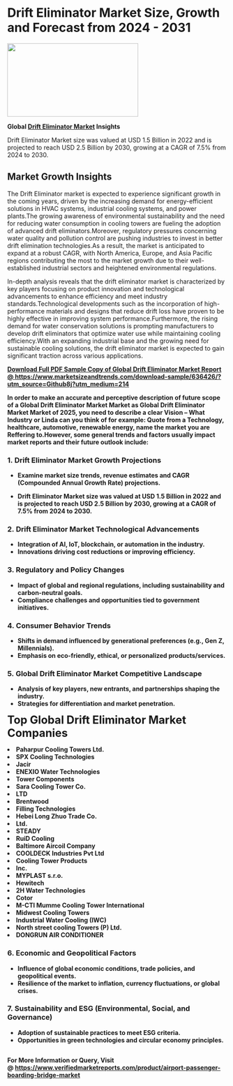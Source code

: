 <H1>Drift Eliminator Market Size, Growth and Forecast from 2024 - 2031</H1><img class="aligncenter size-medium wp-image-584254" src="https://thirdeyenews.in/wp-content/uploads/2024/09/Global-Market-Research-300x168.jpeg" alt="" width="300" height="168" /><p><strong>Global&nbsp;<a href="https://www.marketsizeandtrends.com/download-sample/636426/?utm_source=Github8j?utm_medium=214">Drift Eliminator Market</a> Insights</strong></p><p>Drift Eliminator Market size was valued at USD 1.5 Billion in 2022 and is projected to reach USD 2.5 Billion by 2030, growing at a CAGR of 7.5% from 2024 to 2030.</p><p><h2>Market Growth Insights</h2> <p>The Drift Eliminator market is expected to experience significant growth in the coming years, driven by the increasing demand for energy-efficient solutions in HVAC systems, industrial cooling systems, and power plants.The growing awareness of environmental sustainability and the need for reducing water consumption in cooling towers are fueling the adoption of advanced drift eliminators.Moreover, regulatory pressures concerning water quality and pollution control are pushing industries to invest in better drift elimination technologies.As a result, the market is anticipated to expand at a robust CAGR, with North America, Europe, and Asia Pacific regions contributing the most to the market growth due to their well-established industrial sectors and heightened environmental regulations.</p> <p><strong><a href="#"></a></strong></p> <p>In-depth analysis reveals that the drift eliminator market is characterized by key players focusing on product innovation and technological advancements to enhance efficiency and meet industry standards.Technological developments such as the incorporation of high-performance materials and designs that reduce drift loss have proven to be highly effective in improving system performance.Furthermore, the rising demand for water conservation solutions is prompting manufacturers to develop drift eliminators that optimize water use while maintaining cooling efficiency.With an expanding industrial base and the growing need for sustainable cooling solutions, the drift eliminator market is expected to gain significant traction across various applications.</p> <p><strong><a href="#"></p><p><span class=""><strong>Download Full PDF Sample Copy of Global Drift Eliminator Market Report</strong> @ <a href="https://www.marketsizeandtrends.com/download-sample/636426/?utm_source=Github8j?utm_medium=214" target="_blank">https://www.marketsizeandtrends.com/download-sample/636426/?utm_source=Github8j?utm_medium=214</a></span></p><p>In order to make an accurate and perceptive description of future scope of a Global&nbsp;Drift Eliminator Market Market as Global&nbsp;Drift Eliminator Market Market of 2025, you need to describe a clear Vision &ndash; What Industry or Linda can you think of for example: Quote from a Technology, healthcare, automotive, renewable energy, name the market you are Reffering to.However, some general trends and factors usually impact market reports and their future outlook include:</p><h3>1.&nbsp;<strong>Drift Eliminator Market Growth Projections</strong></h3><ul><li>Examine market size trends, revenue estimates and CAGR (Compounded Annual Growth Rate) projections.</li><li><p>Drift Eliminator Market size was valued at USD 1.5 Billion in 2022 and is projected to reach USD 2.5 Billion by 2030, growing at a CAGR of 7.5% from 2024 to 2030.</p></li></ul><h3>2.&nbsp;<strong>Drift Eliminator Market Technological Advancements</strong></h3><ul><li>Integration of AI, IoT, blockchain, or automation in the industry.</li><li>Innovations driving cost reductions or improving efficiency.</li></ul><h3>3.&nbsp;<strong>Regulatory and Policy Changes</strong></h3><ul><li>Impact of global and regional regulations, including sustainability and carbon-neutral goals.</li><li>Compliance challenges and opportunities tied to government initiatives.</li></ul><h3>4.&nbsp;<strong>Consumer Behavior Trends</strong></h3><ul><li>Shifts in demand influenced by generational preferences (e.g., Gen Z, Millennials).</li><li>Emphasis on eco-friendly, ethical, or personalized products/services.</li></ul><h3>5.&nbsp;<strong>Global Drift Eliminator Market Competitive Landscape</strong></h3><ul><li>Analysis of key players, new entrants, and partnerships shaping the industry.</li><li>Strategies for differentiation and market penetration.</li></ul><p data-pm-slice="1 1 []"><span style="color: inherit; font-family: inherit; font-size: 25px;">Top Global Drift Eliminator Market Companies</span></p><div class="" data-test-id=""><p><li>Paharpur Cooling Towers Ltd.</li><li> SPX Cooling Technologies</li><li> Jacir</li><li> ENEXIO Water Technologies</li><li> Tower Components</li><li> Sara Cooling Tower Co.</li><li>LTD</li><li> Brentwood</li><li> Filling Technologies</li><li> Hebei Long Zhuo Trade Co.</li><li> Ltd.</li><li> STEADY</li><li> RuiD Cooling</li><li> Baltimore Aircoil Company</li><li> COOLDECK Industries Pvt Ltd</li><li> Cooling Tower Products</li><li> Inc.</li><li> MYPLAST s.r.o.</li><li> Hewitech</li><li> 2H Water Technologies</li><li> Cotor</li><li> M-CTI Mumme Cooling Tower International</li><li> Midwest Cooling Towers</li><li> Industrial Water Cooling (IWC)</li><li> North street cooling Towers (P) Ltd.</li><li> DONGRUN AIR CONDITIONER</li></p></div><h3>6.&nbsp;<strong>Economic and Geopolitical Factors</strong></h3><ul><li>Influence of global economic conditions, trade policies, and geopolitical events.</li><li>Resilience of the market to inflation, currency fluctuations, or global crises.</li></ul><h3>7.&nbsp;<strong>Sustainability and ESG (Environmental, Social, and Governance)</strong></h3><ul><li>Adoption of sustainable practices to meet ESG criteria.</li><li>Opportunities in green technologies and circular economy principles.</li></ul><h2><strong style="font-size: 14px;">For More Information or Query, Visit @&nbsp;</strong><a style="background-color: #ffffff; font-size: 14px;" href="https://www.marketsizeandtrends.com/report/drift-eliminator-market/" target="_blank">https://www.verifiedmarketreports.com/product/airport-passenger-boarding-bridge-market</a></h2>